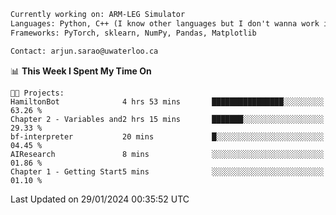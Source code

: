 ```txt
Currently working on: ARM-LEG Simulator
Languages: Python, C++ (I know other languages but I don't wanna work in them)
Frameworks: PyTorch, sklearn, NumPy, Pandas, Matplotlib

Contact: arjun.sarao@uwaterloo.ca
```

<!--START_SECTION:waka-->
📊 **This Week I Spent My Time On** 

```text
🐱‍💻 Projects: 
HamiltonBot              4 hrs 53 mins       ████████████████░░░░░░░░░   63.26 % 
Chapter 2 - Variables and2 hrs 15 mins       ███████░░░░░░░░░░░░░░░░░░   29.33 % 
bf-interpreter           20 mins             █░░░░░░░░░░░░░░░░░░░░░░░░   04.45 % 
AIResearch               8 mins              ░░░░░░░░░░░░░░░░░░░░░░░░░   01.86 % 
Chapter 1 - Getting Start5 mins              ░░░░░░░░░░░░░░░░░░░░░░░░░   01.10 % 
```


 Last Updated on 29/01/2024 00:35:52 UTC
<!--END_SECTION:waka-->
